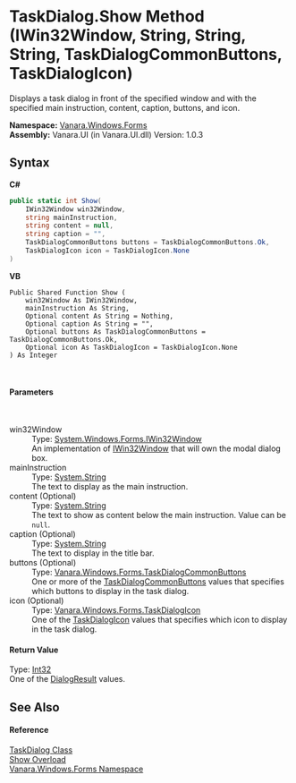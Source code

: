 # TaskDialog.Show Method (IWin32Window, String, String, String, TaskDialogCommonButtons, TaskDialogIcon)
 

Displays a task dialog in front of the specified window and with the specified main instruction, content, caption, buttons, and icon.

**Namespace:**&nbsp;<a href="c580cf52-4028-70db-28d0-f9b1abc03861">Vanara.Windows.Forms</a><br />**Assembly:**&nbsp;Vanara.UI (in Vanara.UI.dll) Version: 1.0.3

## Syntax

**C#**<br />
``` C#
public static int Show(
	IWin32Window win32Window,
	string mainInstruction,
	string content = null,
	string caption = "",
	TaskDialogCommonButtons buttons = TaskDialogCommonButtons.Ok,
	TaskDialogIcon icon = TaskDialogIcon.None
)
```

**VB**<br />
``` VB
Public Shared Function Show ( 
	win32Window As IWin32Window,
	mainInstruction As String,
	Optional content As String = Nothing,
	Optional caption As String = "",
	Optional buttons As TaskDialogCommonButtons = TaskDialogCommonButtons.Ok,
	Optional icon As TaskDialogIcon = TaskDialogIcon.None
) As Integer
```

<br />

#### Parameters
&nbsp;<dl><dt>win32Window</dt><dd>Type: <a href="http://msdn2.microsoft.com/en-us/library/215475ec" target="_blank">System.Windows.Forms.IWin32Window</a><br />An implementation of <a href="http://msdn2.microsoft.com/en-us/library/215475ec" target="_blank">IWin32Window</a> that will own the modal dialog box.</dd><dt>mainInstruction</dt><dd>Type: <a href="http://msdn2.microsoft.com/en-us/library/s1wwdcbf" target="_blank">System.String</a><br />The text to display as the main instruction.</dd><dt>content (Optional)</dt><dd>Type: <a href="http://msdn2.microsoft.com/en-us/library/s1wwdcbf" target="_blank">System.String</a><br />The text to show as content below the main instruction. Value can be `null`.</dd><dt>caption (Optional)</dt><dd>Type: <a href="http://msdn2.microsoft.com/en-us/library/s1wwdcbf" target="_blank">System.String</a><br />The text to display in the title bar.</dd><dt>buttons (Optional)</dt><dd>Type: <a href="24a04795-1812-6a68-8154-3e3cfbeb2b37">Vanara.Windows.Forms.TaskDialogCommonButtons</a><br />One or more of the <a href="24a04795-1812-6a68-8154-3e3cfbeb2b37">TaskDialogCommonButtons</a> values that specifies which buttons to display in the task dialog.</dd><dt>icon (Optional)</dt><dd>Type: <a href="4a3d5409-629a-7145-2b46-501d87d8f8ee">Vanara.Windows.Forms.TaskDialogIcon</a><br />One of the <a href="4a3d5409-629a-7145-2b46-501d87d8f8ee">TaskDialogIcon</a> values that specifies which icon to display in the task dialog.</dd></dl>

#### Return Value
Type: <a href="http://msdn2.microsoft.com/en-us/library/td2s409d" target="_blank">Int32</a><br />One of the <a href="http://msdn2.microsoft.com/en-us/library/5ahe29t9" target="_blank">DialogResult</a> values.

## See Also


#### Reference
<a href="0e4976bb-9701-b107-c589-9d00dabbbae0">TaskDialog Class</a><br /><a href="e3809007-38e8-1022-5414-e6249ca42774">Show Overload</a><br /><a href="c580cf52-4028-70db-28d0-f9b1abc03861">Vanara.Windows.Forms Namespace</a><br />